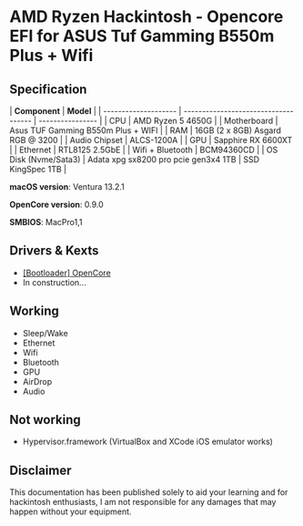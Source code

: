 # AMD Ryzen Hackintosh - Opencore EFI for ASUS Tuf Gamming B550m Plus + Wifi

## Specification

| **Component**        | **Model**                            |
| -------------------- | ------------------------------------ | ---------------- |
| CPU                  | AMD Ryzen 5 4650G                    |
| Motherboard          | Asus TUF Gamming B550m Plus + WIFI   |
| RAM                  | 16GB (2 x 8GB) Asgard RGB @ 3200     |
| Audio Chipset        | ALCS-1200A                           |
| GPU                  | Sapphire RX 6600XT                   |
| Ethernet             | RTL8125 2.5GbE                       |
| Wifi + Bluetooth     | BCM94360CD                           |
| OS Disk (Nvme/Sata3) | Adata xpg sx8200 pro pcie gen3x4 1TB | SSD KingSpec 1TB |

**macOS version**: Ventura 13.2.1

**OpenCore version**: 0.9.0

**SMBIOS**: MacPro1,1

## Drivers & Kexts

- [[Bootloader] OpenCore](https://github.com/acidanthera/OpenCorePkg)
- In construction...

## Working

- Sleep/Wake
- Ethernet
- Wifi
- Bluetooth
- GPU
- AirDrop
- Audio

## Not working

- Hypervisor.framework (VirtualBox and XCode iOS emulator works)

## Disclaimer

This documentation has been published solely to aid your learning and for hackintosh enthusiasts, I am not responsible for any damages that may happen without your equipment.
